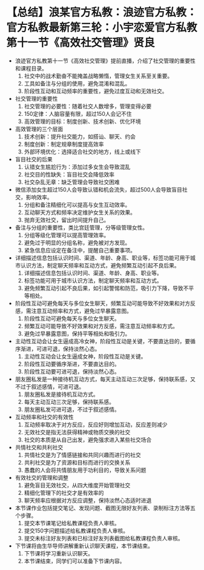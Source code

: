 # 【总结】浪某官方私教：浪迹官方私教：官方私教最新第三轮：小宇恋爱官方私教第十一节《高效社交管理》贤良

-   浪迹官方私教第十一节《高效社交管理》提前直播，介绍了社交管理的重要性和课程目录。
    1.  社交中的战术勤奋不能掩盖战略懒惰，管理女生关系至关重要。
    2.  工具如备注与分组的使用，避免混淆和混乱。
    3.  阶段性互动和互动频率的重要性，避免过度互动和无效社交。
-   社交管理的重要性
    1.  社交管理的必要性：随着社交人数增多，管理变得必要
    2.  150定律：人脑容量有限，超过150人会记不住
    3.  高效管理的目标：制度创新、技术创新、优化环境
-   高效管理的三个层面
    1.  技术创新：提升社交能力，如搭讪、聊天、约会
    2.  制度创新：制定规章制度提高效率
    3.  外部环境优化：选择适合社交的地方，线上或线下
-   盲目社交的后果
    1.  认错女生尴尬行为：添加过多女生会导致混乱
    2.  社交目的性缺失：盲目社交会降低效率
    3.  社交杂乱无章：缺乏管理会导致社交困难
-   微信添加女生超过150人会导致认错和机会流失，超过500人会导致盲目社交，影响效率。
    1.  分组和备注精细化可以提高与女生互动效率。
    2.  互动聊天方式和频率决定维护女生关系的效果。
    3.  抛弃无效社交，留出时间提升自己。
-   备注与分组的重要性，类比宫廷管理，分等级管理女性。
    1.  分组等级化管理可以提高管理效率。
    2.  避免过于明显的分组名称，避免被对方发现。
    3.  紧急信息应设定在备注中，提醒自己重要事项。
-   详细描述信息包括认识时间、渠道、年龄、身高、职业等，标签功能可用于城市认识方法，制定聊天频率和互动方式，避免频繁互动引起不良后果。
    1.  详细描述信息包括认识时间、渠道、年龄、身高、职业等。
    2.  标签功能可用于城市认识方法，制定聊天频率和互动方式。
    3.  避免频繁互动引起不良后果，如引起警惕和防范，吸引力下降，导致不平等相处。
-   阶段性互动可避免每天与多位女生聊天，频繁互动可能导致不好效果和对方反感，需注意互动频率和方式，避免过早暴露意图。
    1.  阶段性互动可避免每天与多位女生聊天。
    2.  频繁互动可能导致不好效果和对方反感，需注意互动频率和方式。
    3.  避免过早暴露意图，保持平等相处和吸引力。
-   主动性互动会让女生逼成高冷女神，阶段性互动是关键，不要直达目的，要循序渐进，可进可退，保持淡然心态。
    1.  主动性互动会让女生逼成女神，阶段性互动是关键。
    2.  阶段性互动要循序渐进，不要直达目的。
    3.  阶段性互动要可进可退，保持淡然心态。
-   朋友圈私发是一种接待机互动方式，每天主动互动三次足够，保持联系感，又不过于叙述感情，可进可退。
    1.  朋友圈私发是接待机互动方式。
    2.  每天主动互动三次足够，保持联系感。
    3.  朋友圈私发可进可退，不过于叙述感情。
-   互动频率和社交的有效性
    1.  互动频率取决于对方反应，反应好则增加互动，反应差则减少
    2.  无效社交是指无法获得精神或物质交换的社交
    3.  社交的本质是从自己出发，避免强求进入某些社交场合
-   共情社交和共利社交
    1.  共情社交是为了情感链接和共同兴趣而进行的社交
    2.  共利社交是为了资源和目标而进行的交换关系
    3.  愚蠢的人会将共情朋友用于功利目的，导致关系问题
-   有效社交的管理和调整
    1.  避免盲目无效社交，从四大维度开始管理社交
    2.  精细化管理下的社交才是有效率的
    3.  聊天频率应根据对方反应调整，保持淡然心态适时进退
-   本节课作业包括提交笔记、发现问题、截图无限好友列表、录制标注方法等五个步骤。
    1.  提交本节课笔记给私教课程负责人审核。
    2.  提交150字问题描述给私教课程负责人审核。
    3.  提交未标注好友列表和已标注好友列表截图给私教课程负责人审核。
-   下节课将由生华导师讲解重新认识聊天课程，本节课结束。
    1.  下节课将学习重新认识聊天。
    2.  本节课结束，同学们可以准备下节课内容。